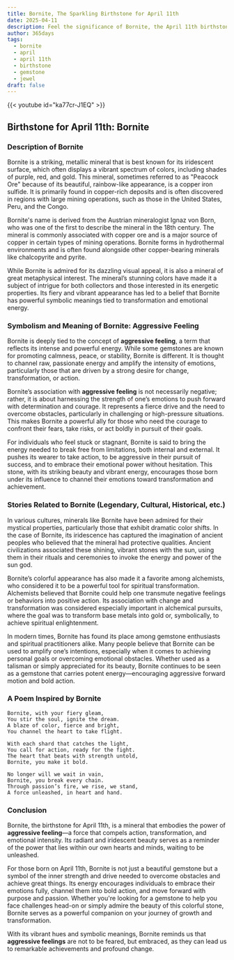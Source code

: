 ```yaml
---
title: Bornite, The Sparkling Birthstone for April 11th
date: 2025-04-11
description: Feel the significance of Bornite, the April 11th birthstone symbolizing Aggressive feeling. Let its beauty and meaning brighten your day.
author: 365days
tags:
  - bornite
  - april
  - april 11th
  - birthstone
  - gemstone
  - jewel
draft: false
---
```


{{< youtube id="ka77cr-J1EQ" >}}

## Birthstone for April 11th: Bornite

### Description of Bornite

Bornite is a striking, metallic mineral that is best known for its iridescent surface, which often displays a vibrant spectrum of colors, including shades of purple, red, and gold. This mineral, sometimes referred to as "Peacock Ore" because of its beautiful, rainbow-like appearance, is a copper iron sulfide. It is primarily found in copper-rich deposits and is often discovered in regions with large mining operations, such as those in the United States, Peru, and the Congo.

Bornite's name is derived from the Austrian mineralogist Ignaz von Born, who was one of the first to describe the mineral in the 18th century. The mineral is commonly associated with copper ore and is a major source of copper in certain types of mining operations. Bornite forms in hydrothermal environments and is often found alongside other copper-bearing minerals like chalcopyrite and pyrite.

While Bornite is admired for its dazzling visual appeal, it is also a mineral of great metaphysical interest. The mineral’s stunning colors have made it a subject of intrigue for both collectors and those interested in its energetic properties. Its fiery and vibrant appearance has led to a belief that Bornite has powerful symbolic meanings tied to transformation and emotional energy.

### Symbolism and Meaning of Bornite: Aggressive Feeling

Bornite is deeply tied to the concept of **aggressive feeling**, a term that reflects its intense and powerful energy. While some gemstones are known for promoting calmness, peace, or stability, Bornite is different. It is thought to channel raw, passionate energy and amplify the intensity of emotions, particularly those that are driven by a strong desire for change, transformation, or action.

Bornite’s association with **aggressive feeling** is not necessarily negative; rather, it is about harnessing the strength of one’s emotions to push forward with determination and courage. It represents a fierce drive and the need to overcome obstacles, particularly in challenging or high-pressure situations. This makes Bornite a powerful ally for those who need the courage to confront their fears, take risks, or act boldly in pursuit of their goals.

For individuals who feel stuck or stagnant, Bornite is said to bring the energy needed to break free from limitations, both internal and external. It pushes its wearer to take action, to be aggressive in their pursuit of success, and to embrace their emotional power without hesitation. This stone, with its striking beauty and vibrant energy, encourages those born under its influence to channel their emotions toward transformation and achievement.

### Stories Related to Bornite (Legendary, Cultural, Historical, etc.)

In various cultures, minerals like Bornite have been admired for their mystical properties, particularly those that exhibit dramatic color shifts. In the case of Bornite, its iridescence has captured the imagination of ancient peoples who believed that the mineral had protective qualities. Ancient civilizations associated these shining, vibrant stones with the sun, using them in their rituals and ceremonies to invoke the energy and power of the sun god.

Bornite’s colorful appearance has also made it a favorite among alchemists, who considered it to be a powerful tool for spiritual transformation. Alchemists believed that Bornite could help one transmute negative feelings or behaviors into positive action. Its association with change and transformation was considered especially important in alchemical pursuits, where the goal was to transform base metals into gold or, symbolically, to achieve spiritual enlightenment.

In modern times, Bornite has found its place among gemstone enthusiasts and spiritual practitioners alike. Many people believe that Bornite can be used to amplify one’s intentions, especially when it comes to achieving personal goals or overcoming emotional obstacles. Whether used as a talisman or simply appreciated for its beauty, Bornite continues to be seen as a gemstone that carries potent energy—encouraging aggressive forward motion and bold action.

### A Poem Inspired by Bornite

```
Bornite, with your fiery gleam,  
You stir the soul, ignite the dream.  
A blaze of color, fierce and bright,  
You channel the heart to take flight.

With each shard that catches the light,  
You call for action, ready for the fight.  
The heart that beats with strength untold,  
Bornite, you make it bold.

No longer will we wait in vain,  
Bornite, you break every chain.  
Through passion’s fire, we rise, we stand,  
A force unleashed, in heart and hand.
```

### Conclusion

Bornite, the birthstone for April 11th, is a mineral that embodies the power of **aggressive feeling**—a force that compels action, transformation, and emotional intensity. Its radiant and iridescent beauty serves as a reminder of the power that lies within our own hearts and minds, waiting to be unleashed.

For those born on April 11th, Bornite is not just a beautiful gemstone but a symbol of the inner strength and drive needed to overcome obstacles and achieve great things. Its energy encourages individuals to embrace their emotions fully, channel them into bold action, and move forward with purpose and passion. Whether you're looking for a gemstone to help you face challenges head-on or simply admire the beauty of this colorful stone, Bornite serves as a powerful companion on your journey of growth and transformation.

With its vibrant hues and symbolic meanings, Bornite reminds us that **aggressive feelings** are not to be feared, but embraced, as they can lead us to remarkable achievements and profound change.